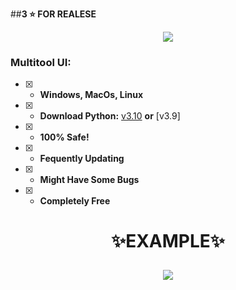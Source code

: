 ##**3 ⭐️ FOR REALESE**


<p align="center">
  <img src="https://user-images.githubusercontent.com/89037748/188981136-6cd641cb-6b92-435e-8d9b-2693e0efc5d4.gif">
</p>

### Multitool UI:
- [x] - **Windows, MacOs, Linux**
- [x] - **Download Python:** [v3.10](https://www.python.org/ftp/python/3.10.5/python-3.10.5-amd64.exe) **or** [v3.9]
- [x] - **100% Safe!**
- [x] - **Fequently Updating**
- [x] - **Might Have Some Bugs**
- [x] - **Completely Free**

<h1 align="center">
  <a id="top"></a>
  ✨EXAMPLE✨
  
  
  <p align="center">
  <img src="https://user-images.githubusercontent.com/89037748/188982654-c5df3150-e42a-4368-810f-0b18ccc74583.png">
</p>
</h1>






